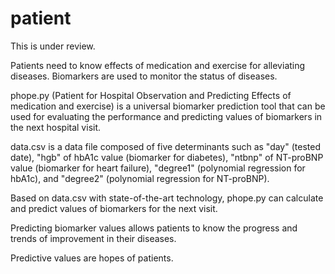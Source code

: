 # patient
This is under review.

Patients need to know effects of medication and exercise for alleviating diseases. 
Biomarkers are used to monitor the status of diseases.

phope.py (Patient for Hospital Observation and Predicting Effects of medication and exercise)
is a universal biomarker prediction tool that can be used for evaluating the performance and predicting values of biomarkers in the next hospital visit.

data.csv is a data file composed of five determinants such as "day" (tested date), "hgb" of hbA1c value (biomarker for diabetes), "ntbnp" of NT-proBNP value (biomarker for heart failure), "degree1" (polynomial regression for hbA1c), and "degree2" (polynomial regression for NT-proBNP).

Based on data.csv with state-of-the-art technology, phope.py can calculate and predict values of biomarkers for the next visit.

Predicting biomarker values allows patients to know the progress and trends of improvement in their diseases. 

Predictive values are hopes of patients.

